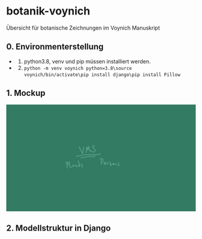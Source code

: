 # botanik-voynich
Übersicht für botanische Zeichnungen im Voynich Manuskript

## 0. Environmenterstellung
 - 1. python3.8, venv und pip müssen installiert werden.
 - 2. ```python -m venv voynich python=3.8\source voynich/bin/activate\pip install django\pip install Pillow```

## 1. Mockup
![Image of Mockup](https://github.com/Zadest/botanik-voynich/blob/dev/mockup.gif)


## 2. Modellstruktur in Django
